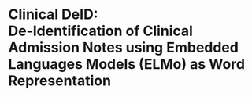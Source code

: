 # Clinical DeID:<br> De-Identification of Clinical Admission Notes using Embedded Languages Models (ELMo) as Word Representation
